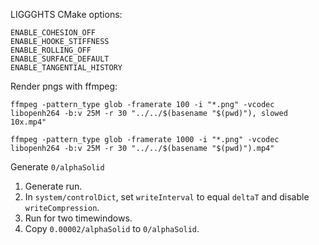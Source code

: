 LIGGGHTS CMake options:
```
ENABLE_COHESION_OFF
ENABLE_HOOKE_STIFFNESS
ENABLE_ROLLING_OFF
ENABLE_SURFACE_DEFAULT
ENABLE_TANGENTIAL_HISTORY
```

Render pngs with ffmpeg:
```shell
ffmpeg -pattern_type glob -framerate 100 -i "*.png" -vcodec libopenh264 -b:v 25M -r 30 "../../$(basename "$(pwd)"), slowed 10x.mp4"

ffmpeg -pattern_type glob -framerate 1000 -i "*.png" -vcodec libopenh264 -b:v 25M -r 30 "../../$(basename "$(pwd)").mp4"
```


Generate `0/alphaSolid`
1. Generate run.
2. In `system/controlDict`, set `writeInterval` to equal `deltaT` and disable `writeCompression`.
3. Run for two timewindows.
4. Copy `0.00002/alphaSolid` to `0/alphaSolid`.
